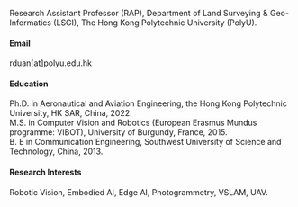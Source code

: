 
Research Assistant Professor (RAP), Department of Land Surveying & Geo-Informatics (LSGI), The Hong Kong Polytechnic University (PolyU).

#### Email
rduan[at]polyu.edu.hk

#### Education
Ph.D. in Aeronautical and Aviation Engineering, the Hong Kong Polytechnic University, HK SAR, China, 2022.\
M.S. in Computer Vision and Robotics (European Erasmus Mundus programme: VIBOT), University of Burgundy, France, 2015.\
B. E in Communication Engineering, Southwest University of Science and Technology, China, 2013.

#### Research Interests
Robotic Vision, Embodied AI, Edge AI, Photogrammetry, VSLAM, UAV.

